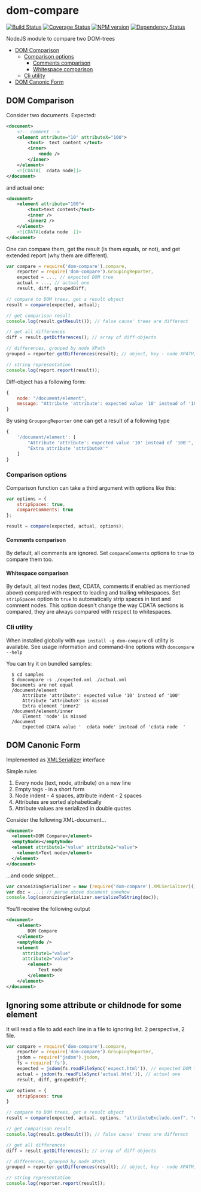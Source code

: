 dom-compare
===========

[![Build Status](https://travis-ci.org/Olegas/dom-compare.png)](https://travis-ci.org/Olegas/dom-compare)
[![Coverage Status](https://coveralls.io/repos/Olegas/dom-compare/badge.png?branch=master)](https://coveralls.io/r/Olegas/dom-compare)
[![NPM version](https://badge.fury.io/js/dom-compare.png)](http://badge.fury.io/js/dom-compare)
[![Dependency Status](https://gemnasium.com/Olegas/dom-compare.png)](https://gemnasium.com/Olegas/dom-compare)

NodeJS module to compare two DOM-trees

  * [DOM Comparison](#dom-comparison)
    * [Comparison options](#comparison-options)
        * [Comments comparison](#comments-comparison)
        * [Whitespace comparison](#whitespace-comparison)
    * [Cli utility](#cli-utility)
  * [DOM Canonic Form](#dom-canonic-form)

DOM Comparison
--------------

Consider two documents. Expected:
```xml
<document>
    <!-- comment -->
    <element attribute="10" attributeX="100">
        <text>  text content </text>
        <inner>
            <node />
        </inner>
    </element>
    <![CDATA[  cdata node]]>
</document>
```
and actual one:
```xml
<document>
    <element attribute="100">
        <text>text content</text>
        <inner />
        <inner2 />
    </element>
    <![CDATA[cdata node  ]]>
</document>
```

One can compare them, get the result (is them equals, or not), and get extended report (why them are different).

```javascript
var compare = require('dom-compare').compare,
    reporter = require('dom-compare').GroupingReporter,
    expected = ..., // expected DOM tree
    actual = ..., // actual one
    result, diff, groupedDiff;

// compare to DOM trees, get a result object
result = compare(expected, actual);

// get comparison result
console.log(result.getResult()); // false cause' trees are different

// get all differences
diff = result.getDifferences(); // array of diff-objects

// differences, grouped by node XPath
grouped = reporter.getDifferences(result); // object, key - node XPATH, value - array of differences (strings)

// string representation
console.log(report.report(result));
```

Diff-object has a following form:

```javascript
{
    node: "/document/element",
    message: "Attribute 'attribute': expected value '10' instead of '100'";
}
```

By using `GroupongReporter` one can get a result of a following type

```javascript
{
    '/document/element': [
        "Attribute 'attribute': expected value '10' instead of '100'",
        "Extra attribute 'attributeX'"
    ]    
}
```

### Comparison options

Comparison function can take a third argument with options like this:
```javascript
var options = {
    stripSpaces: true,
    compareComments: true
};

result = compare(expected, actual, options);
```
#### Comments comparison
By default, all comments are ignored. Set `compareComments` options to `true` to compare them too.


#### Whitespace comparison
By default, all text nodes (text, CDATA, comments if enabled as mentioned above) compared with respect
to leading and trailing whitespaces.
Set `stripSpaces` option to `true` to automatically strip spaces in text and comment nodes. This option
doesn't change the way CDATA sections is compared, they are always compared with respect to whitespaces.

### Cli utility

When installed globally with `npm install -g dom-compare` cli utility is available.
See usage information and command-line options with `domcompare --help`

You can try it on bundled samples:
```
  $ cd samples
  $ domcompare -s ./expected.xml ./actual.xml
  Documents are not equal
  /document/element
      Attribute 'attribute': expected value '10' instead of '100'
      Attribute 'attributeX' is missed
      Extra element 'inner2'
  /document/element/inner
      Element 'node' is missed
  /document
      Expected CDATA value '  cdata node' instead of 'cdata node  '
```


DOM Canonic Form
----------------

Implemented as [XMLSerializer](https://developer.mozilla.org/en-US/docs/XMLSerializer) interface


Simple rules
 1. Every node (text, node, attribute) on a new line
 2. Empty tags - in a short form
 3. Node indent - 4 spaces, attribute indent - 2 spaces
 4. Attributes are sorted alphabetically
 5. Attribute values are serialized in double quotes

Consider the following XML-document...
```xml
<document>
  <element>DOM Compare</element>
  <emptyNode></emptyNode>
  <element attribute1="value" attribute2="value">
    <element>Text node</element>
  </element>
</document>
```
...and code snippet...
```javascript
var canonizingSerializer = new (require('dom-compare').XMLSerializer)();
var doc = ...; // parse above document somehow
console.log(canonizingSerializer.serializeToString(doc));
```
You'll receive the following output
```xml
<document>
    <element>
        DOM Compare
    </element>
    <emptyNode />
    <element
      attribute1="value"
      attribute2="value">
        <element>
            Text node
        </element>
    </element>
</document>
```

Ignoring some attribute or childnode for some element
----------------

It will read a file to add each line in a file to ignoring list.
2 perspective, 2 file.
```javascript
var compare = require('dom-compare').compare,
    reporter = require('dom-compare').GroupingReporter,
    jsdom = require("jsdom").jsdom,
    fs = require('fs'),
    expected = jsdom(fs.readFileSync('expect.html')), // expected DOM tree
    actual = jsdom(fs.readFileSync('actual.html')), // actual one
    result, diff, groupedDiff;

var options = {
    stripSpaces: true
}

// compare to DOM trees, get a result object
result = compare(expected, actual, options, "attributeExclude.conf", "elementExclude.conf");

// get comparison result
console.log(result.getResult()); // false cause' trees are different

// get all differences
diff = result.getDifferences(); // array of diff-objects

// differences, grouped by node XPath
grouped = reporter.getDifferences(result); // object, key - node XPATH, value - array of differences (strings)

// string representation
console.log(reporter.report(result));
```
